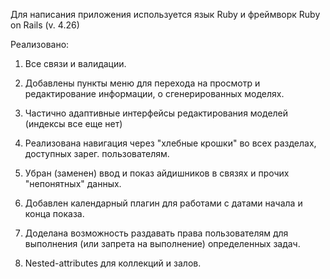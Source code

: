Для написания приложения используется язык Ruby и фреймворк Ruby on Rails (v. 4.26)

Реализовано:

1. Все связи и валидации.

2. Добавлены пункты меню для перехода на просмотр и редактирование информации, о сгенерированных моделях.

3. Частично адаптивные интерфейсы редактирования моделей (индексы все еще нет)

4. Реализована навигация через "хлебные крошки" во всех разделах, доступных зарег. пользователям.

5. Убран (заменен) ввод и показ айдишников в связях и прочих "непонятных" данных.

6. Добавлен календарный плагин для работами с датами начала и конца показа.

7. Доделана возможность раздавать права пользователям для выполнения (или запрета на выполнение) определенных задач.

8. Nested-attributes для коллекций и залов.

